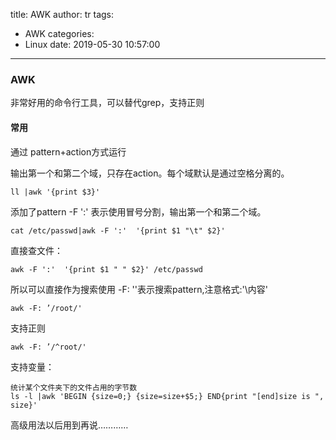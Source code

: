 title: AWK
author: tr
tags:
  - AWK
categories:
  - Linux
date: 2019-05-30 10:57:00
---
### AWK

非常好用的命令行工具，可以替代grep，支持正则

#### 常用

通过 pattern+action方式运行

输出第一个和第二个域，只存在action。每个域默认是通过空格分离的。

	ll |awk '{print $3}'

添加了pattern -F ':' 表示使用冒号分割，输出第一个和第二个域。

	cat /etc/passwd|awk -F ':'  '{print $1 "\t" $2}'
    
直接查文件：

	awk -F ':'  '{print $1 " " $2}' /etc/passwd
    
所以可以直接作为搜索使用 -F: ''表示搜索pattern,注意格式:'\内容\'

	awk -F: ’/root/'
    
支持正则
	
	awk -F: ’/^root/'
    
 支持变量：
 
 	统计某个文件夹下的文件占用的字节数
    ls -l |awk 'BEGIN {size=0;} {size=size+$5;} END{print "[end]size is ", size}'
    
高级用法以后用到再说…………


	